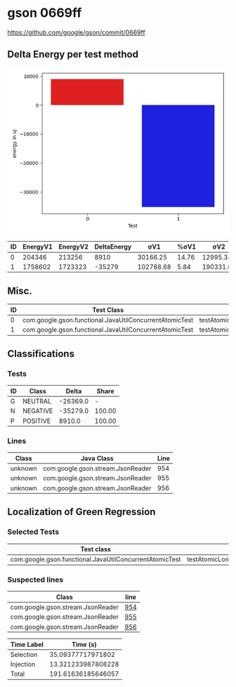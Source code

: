 # gson 0669ff


https://github.com/google/gson/commit/0669ff



## Delta Energy per test method

![](./gson_delta_energy_0_v.png)


| ID | EnergyV1 | EnergyV2 | DeltaEnergy | σV1 | %σV1 | σV2 | %σV2 |
| --- | --- | --- | --- | --- | --- | --- | --- |
| 0 | 204346 | 213256 | 8910 | 30166.25 | 14.76 | 12995.34 | 6.09 |
| 1 | 1758602 | 1723323 | -35279 | 102788.68 | 5.84 | 190331.06 | 11.04 |

## Misc.

| ID | Test Class | Test Method |
| --- | --- | --- |
| 0 | com.google.gson.functional.JavaUtilConcurrentAtomicTest | testAtomicLongWithStringSerializationPolicy |
| 1 | com.google.gson.functional.JavaUtilConcurrentAtomicTest | testAtomicLongArrayWithStringSerializationPolicy |



## Classifications

### Tests
| ID | Class | Delta | Share |
| --- | --- | --- | --- |
| G | NEUTRAL | -26369.0 | - |
| N | NEGATIVE | -35279.0 | 100.00 |
| P | POSITIVE | 8910.0 | 100.00 |

### Lines
| Class | Java Class | Line |
| --- | --- | --- |
| unknown | com.google.gson.stream.JsonReader | 954 |
| unknown | com.google.gson.stream.JsonReader | 955 |
| unknown | com.google.gson.stream.JsonReader | 956 |



## Localization of Green Regression
### Selected Tests
| Test class | test method |
| --- | --- |
| com.google.gson.functional.JavaUtilConcurrentAtomicTest | testAtomicLongWithStringSerializationPolicy |

### Suspected lines
| Class | line |
| --- | --- |
| com.google.gson.stream.JsonReader | [954](https://github.com/google/gson/tree/0669ff/gson/src/main/java/com/google/gson/stream/JsonReader.java#L954) |
| com.google.gson.stream.JsonReader | [955](https://github.com/google/gson/tree/0669ff/gson/src/main/java/com/google/gson/stream/JsonReader.java#L954#L955) |
| com.google.gson.stream.JsonReader | [956](https://github.com/google/gson/tree/0669ff/gson/src/main/java/com/google/gson/stream/JsonReader.java#L954#L955#L956) |



| Time Label | Time (s) |
| --- | --- |
| Selection | 35.09377717971802 |
| Injection | 13.321233987808228 |
| Total | 191.61636185646057 |


